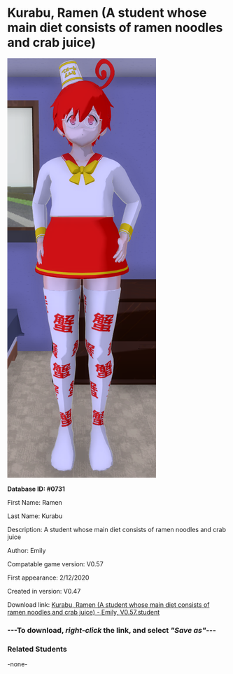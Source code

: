 # Kurabu, Ramen (A student whose main diet consists of ramen noodles and crab juice)

<img src="../../Files/Images/Kurabu, Ramen (A student whose main diet consists of ramen noodles and crab juice).png" title="Kurabu, Ramen (A student whose main diet consists of ramen noodles and crab juice) - Emily, V0.57">

**Database ID: #0731**

First Name: Ramen

Last Name: Kurabu

Description: A student whose main diet consists of ramen noodles and crab juice

Author: Emily

Compatable game version: V0.57

First appearance: 2/12/2020

Created in version: V0.47

Download link: <a href="https://raw.githubusercontent.com/Arbiter1223/Daigaku-Gurashi-Custom-Students/master/Files/Student%20Files/Kurabu%2C%20Ramen%20(A%20student%20whose%20main%20diet%20consists%20of%20ramen%20noodles%20and%20crab%20juice)%20-%20Emily%2C%20V0.57.student">Kurabu, Ramen (A student whose main diet consists of ramen noodles and crab juice) - Emily, V0.57.student</a>

### ---**To download, _right-click_ the link, and select _"Save as"_**---

### Related Students

-none-
